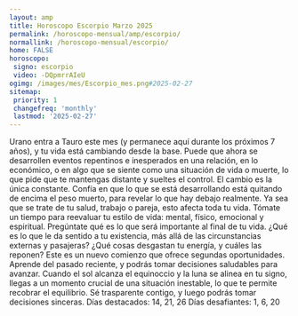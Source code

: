 ```yaml
---
layout: amp
title: Horoscopo Escorpio Marzo 2025 
permalink: /horoscopo-mensual/amp/escorpio/
normallink: /horoscopo-mensual/escorpio/
home: FALSE
horoscopo:
 signo: escorpio
 video: -DQpmrrAIeU
ogimg: /images/mes/Escorpio_mes.png#2025-02-27
sitemap:
 priority: 1
 changefreq: 'monthly'
 lastmod: '2025-02-27'
---
```



Urano entra a Tauro este mes (y permanece aquí durante los próximos 7 años), y tu vida está cambiando desde la base. Puede que ahora se desarrollen eventos repentinos e inesperados en una relación, en lo económico, o en algo que se siente como una situación de vida o muerte, lo que pide que te mantengas distante y sueltes el control. El cambio es la única constante. Confía en que lo que se está desarrollando está quitando de encima el peso muerto, para revelar lo que hay debajo realmente. 
Ya sea que se trate de tu salud, trabajo o pareja, esto afecta toda tu vida. Tómate un tiempo para reevaluar tu estilo de vida: mental, físico, emocional y espiritual. Pregúntate qué es lo que será importante al final de tu vida. ¿Qué es lo que le da sentido a tu existencia, más allá de las circunstancias externas y pasajeras? ¿Qué cosas desgastan tu energía, y cuáles las reponen? Este es un nuevo comienzo que ofrece segundas oportunidades. Aprende del pasado reciente, y podrás tomar decisiones saludables para avanzar. 
Cuando el sol alcanza el equinoccio y la luna se alinea en tu signo, llegas a un momento crucial de una situación inestable, lo que te permite recobrar el equilibrio. Sé trasparente contigo, y luego podrás tomar decisiones sinceras. 
Días destacados: 14, 21, 26
Días desafiantes: 1, 6, 20